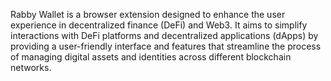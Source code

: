 Rabby Wallet is a browser extension designed to enhance the user experience in decentralized finance (DeFi) and Web3. It aims to simplify interactions with DeFi platforms and decentralized applications (dApps) by providing a user-friendly interface and features that streamline the process of managing digital assets and identities across different blockchain networks. 
